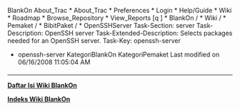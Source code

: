    BlankOn
 About_Trac
    * About_Trac
    * Preferences
    * Login
    * Help/Guide
    * Wiki
    * Roadmap
    * Browse_Repository
    * View_Reports
[q                 ]
    * BlankOn  /
    * Wiki  /
    * Pemaket  /
    * BibitPaket  /
    * OpenSSHServer
Task-Section: server
Task-Description: OpenSSH server
Task-Extended-Description: Selects packages needed for an OpenSSH server.
Task-Key: openssh-server
 * openssh-server
KategoriBlankOn KategoriPemaket
Last modified on 06/16/2008 11:05:04 AM
#### 
    
 
 
 
 
 
---
[**Daftar Isi Wiki BlankOn**](/wiki/DaftarIsi/index.html)
 
[**Indeks Wiki BlankOn**](/wiki/Indeks.html)
